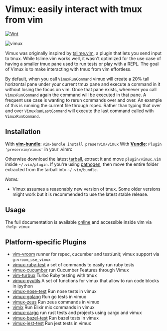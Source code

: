 # Vimux: easily interact with tmux from vim

[![Vint](https://github.com/preservim/vimux/workflows/Vint/badge.svg)](https://github.com/preservim/vimux/actions?workflow=Vint)

![vimux](https://www.braintreepayments.com/blog/content/images/blog/vimux3.png)

Vimux was originally inspired by [tslime.vim](https://github.com/jgdavey/tslime.vim/network), a plugin that lets you send input to tmux. While tslime.vim works well, it wasn't optimized for the use case of having a smaller tmux pane used to run tests or play with a REPL. The goal of Vimux is to make interacting with tmux from vim effortless.

By default, when you call `VimuxRunCommand` vimux will create a 20% tall horizontal pane under your current tmux pane and execute a command in it without losing the focus on vim. Once that pane exists, whenever you call `VimuxRunCommand` again the command will be executed in that pane. A frequent use case  is wanting to rerun commands over and over. An example of this is running the current file through rspec. Rather than typing that over and over `VimuxRunLastCommand` will execute the last command called with `VimuxRunCommand`.

## Installation

With **[vim-bundle](https://github.com/preservim/vim-bundle)**: `vim-bundle install preservim/vimux`
With **[Vundle](https://github.com/gmarik/Vundle.vim)**: `Plugin 'preservim/vimux'` in your .vimrc

Otherwise download the latest [tarball](https://github.com/preservim/vimux/tarball/master), extract it and move `plugin/vimux.vim` inside `~/.vim/plugin`. If you're using [pathogen](https://github.com/tpope/vim-pathogen), then move the entire folder extracted from the tarball into `~/.vim/bundle`.

_Notes:_ 

* Vimux assumes a reasonably new version of tmux. Some older versions might work but it is recommended to use the latest stable release.

## Usage

The full documentation is available [online](https://raw.github.com/preservim/vimux/master/doc/vimux.txt) and accessible inside vim via `:help vimux`

## Platform-specific Plugins

* [vim-vroom](https://github.com/skalnik/vim-vroom) runner for rspec, cucumber and test/unit; vimux support via `g:vroom_use_vimux`
* [vimux-ruby-test](https://github.com/pgr0ss/vimux-ruby-test) a set of commands to easily run ruby tests
* [vimux-cucumber](https://github.com/cloud8421/vimux-cucumber) run Cucumber Features through Vimux
* [vim-turbux](https://github.com/jgdavey/vim-turbux) Turbo Ruby testing with tmux
* [vimux-pyutils](https://github.com/julienr/vimux-pyutils) A set of functions for vimux that allow to run code blocks in ipython
* [vimux-nose-test](https://github.com/pitluga/vimux-nose-test) Run nose tests in vimux
* [vimux-golang](https://github.com/benmills/vimux-golang) Run go tests in vimux
* [vimux-zeus](https://github.com/jingweno/vimux-zeus) Run zeus commands in vimux
* [vimix](https://github.com/spiegela/vimix) Run Elixir mix commands in vimux
* [vimux-cargo](https://github.com/jtdowney/vimux-cargo) run rust tests and projects using cargo and vimux
* [vimux-bazel-test](https://github.com/pgr0ss/vimux-bazel-test) Run bazel tests in vimux
* [vimux-jest-test](https://github.com/tyewang/vimux-jest-test) Run jest tests in vimux
